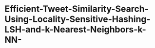 # Efficient-Tweet-Similarity-Search-Using-Locality-Sensitive-Hashing-LSH-and-k-Nearest-Neighbors-k-NN-